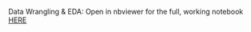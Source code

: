 Data Wrangling & EDA: Open in nbviewer for the full, working notebook [HERE](https://nbviewer.org/github/kstoudt/Springboard/blob/main/Final_Capstone/Notebooks/Final_Capstone_Data_Wrangling_%26_EDA.ipynb)
